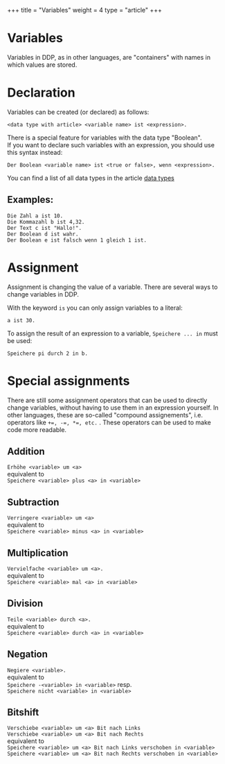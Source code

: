 +++
title = "Variables"
weight = 4
type = "article"
+++

# Variables

Variables in DDP, as in other languages, are "containers" with names in which values are stored.

# Declaration

Variables can be created (or declared) as follows:

```ddp
<data type with article> <variable name> ist <expression>.
```

There is a special feature for variables with the data type "Boolean".\
If you want to declare such variables with an expression, you should use this syntax instead:
```ddp
Der Boolean <variable name> ist <true or false>, wenn <expression>.
```
You can find a list of all data types in the article [data types](/Bedienungsanleitung/en/Programmierung/Datentypen)

## Examples:

```dpp
Die Zahl a ist 10.
Die Kommazahl b ist 4,32.
Der Text c ist "Hallo!".
Der Boolean d ist wahr.
Der Boolean e ist falsch wenn 1 gleich 1 ist. 
```

# Assignment

Assignment is changing the value of a variable. There are several ways to change variables in DDP.

With the keyword `is` you can only assign variables to a literal:
```ddp
a ist 30.
```

To assign the result of an expression to a variable, `Speichere ... in` must be used:
```ddp
Speichere pi durch 2 in b.
```

# Special assignments

There are still some assignment operators that can be used to directly change variables,
without having to use them in an expression yourself.
In other languages, these are so-called "compound assignements", i.e. operators like `+=, -=, *=, etc.` .
These operators can be used to make code more readable.

## Addition

`Erhöhe <variable> um <a>`  
equivalent to  
`Speichere <variable> plus <a> in <variable>`

## Subtraction

`Verringere <variable> um <a>`  
equivalent to  
`Speichere <variable> minus <a> in <variable>`

## Multiplication

`Vervielfache <variable> um <a>.`  
equivalent to  
`Speichere <variable> mal <a> in <variable>`

## Division

`Teile <variable> durch <a>.`  
equivalent to  
`Speichere <variable> durch <a> in <variable>`

## Negation

`Negiere <variable>.`  
equivalent to  
`Speichere -<variable> in <variable>` resp.  
`Speichere nicht <variable> in <variable>`

## Bitshift

`Verschiebe <variable> um <a> Bit nach Links`  
`Verschiebe <variable> um <a> Bit nach Rechts`  
equivalent to  
`Speichere <variable> um <a> Bit nach Links verschoben in <variable>`  
`Speichere <variable> um <a> Bit nach Rechts verschoben in <variable>`